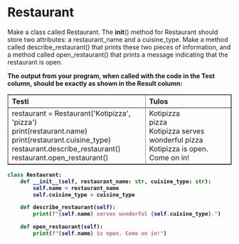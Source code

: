 # Restaurant

Make a class called Restaurant. The __init__() method for Restaurant should store two attributes: a restaurant_name and a cuisine_type. Make a method called describe_restaurant() that prints these two pieces of information, and a method called open_restaurant() that prints a message indicating that the restaurant is open.

<strong>The output from your program, when called with the code in the Test column, should be exactly as shown in the Result column:<strong>
<table border="1" style="border-collapse: collapse; text-align: left; width: 100%;">
  <thead>
    <tr>
      <th>Testi</th>
      <th>Tulos</th>
    </tr>
  </thead>
  <tbody>
    <tr>
      <td>
        restaurant = Restaurant('Kotipizza', 'pizza')<br>
        print(restaurant.name)<br>
        print(restaurant.cuisine_type)<br>
        restaurant.describe_restaurant()<br>
        restaurant.open_restaurant()
      </td>
      <td>
        Kotipizza<br>
        pizza<br>
        Kotipizza serves wonderful pizza<br>
        Kotipizza is open. Come on in!
      </td>
    </tr>
  </tbody>
</table>

````python
class Restaurant:
    def __init__(self, restaurant_name: str, cuisine_type: str):
        self.name = restaurant_name
        self.cuisine_type = cuisine_type

    def describe_restaurant(self):
        print(f"{self.name} serves wonderful {self.cuisine_type}.")

    def open_restaurant(self):
        print(f"{self.name} is open. Come on in!")
````